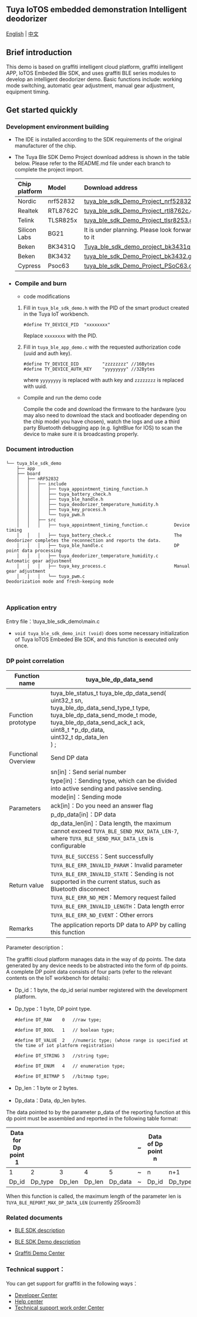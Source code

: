## Tuya IoTOS embedded demonstration Intelligent deodorizer

[English](./README.md) | [中文](./README_zh.md)

## Brief introduction

This demo is based on graffiti intelligent cloud platform, graffiti intelligent APP, loTOS Embeded Ble SDK, and uses graffiti BLE series modules to develop an intelligent deodorizer demo. Basic functions include: working mode switching, automatic gear adjustment, manual gear adjustment, equipment timing.



## Get started quickly

### Development environment building

- The IDE is installed according to the SDK requirements of the original manufacturer of the chip.

- The Tuya Ble SDK Demo Project download address is shown in the table below. Please refer to the README.md file under each branch to complete the project import.

  | Chip platform | Model    | Download address                                             |
  | :------------ | :------- | :----------------------------------------------------------- |
  | Nordic        | nrf52832 | [tuya_ble_sdk_Demo_Project_nrf52832.git](https://github.com/TuyaInc/tuya_ble_sdk_Demo_Project_nrf52832.git) |
  | Realtek       | RTL8762C | [tuya_ble_sdk_Demo_Project_rtl8762c.git](https://github.com/TuyaInc/tuya_ble_sdk_Demo_Project_rtl8762c.git) |
  | Telink        | TLSR825x | [tuya_ble_sdk_Demo_Project_tlsr8253.git](https://github.com/TuyaInc/tuya_ble_sdk_Demo_Project_tlsr8253.git) |
  | Silicon Labs  | BG21     | It is under planning. Please look forward to it              |
  | Beken         | BK3431Q  | [Tuya_ble_sdk_demo_project_bk3431q.git](https://github.com/TuyaInc/Tuya_ble_sdk_demo_project_bk3431q.git) |
  | Beken         | BK3432   | [tuya_ble_sdk_Demo_Project_bk3432.git](https://github.com/TuyaInc/tuya_ble_sdk_Demo_Project_bk3432.git) |
  | Cypress       | Psoc63   | [tuya_ble_sdk_Demo_Project_PSoC63.git](https://github.com/TuyaInc/tuya_ble_sdk_Demo_Project_PSoC63.git) |



- ### Compile and burn

  - code modifications


  1. Fill in `tuya_ble_sdk_demo.h` with the PID of the smart product created in the Tuya IoT workbench.

     ```
     #define TY_DEVICE_PID  "xxxxxxxx" 
     ```

     Replace `xxxxxxxx` with the PID.

  2. Fill in `tuya_ble_app_demo.c` with the requested authorization code (uuid and auth key).

     ```
     #define TY_DEVICE_DID         "zzzzzzzz" //16Bytes
     #define TY_DEVICE_AUTH_KEY    "yyyyyyyy" //32Bytes
     ```

     where `yyyyyyyy` is replaced with auth key and `zzzzzzzz` is replaced with uuid.

  - Compile and run the demo code

    Compile the code and download the firmware to the hardware (you may also need to download the stack and bootloader depending on the chip model you have chosen), watch the logs and use a third party Bluetooth debugging app (e.g. lightBlue for IOS) to scan the device to make sure it is broadcasting properly.



### Document introduction

### 

```shell
└── tuya_ble_sdk_demo
    ├── app
    ├── board
    │   ├── nRF52832
    │   │   ├── include
    │   │   │   ├── tuya_appointment_timing_function.h
    │   │   │   ├── tuya_battery_check.h
    │   │   │   ├── tuya_ble_handle.h
    │   │   │   ├── tuya_deodorizer_temperature_humidity.h
    │   │   │   ├── tuya_key_process.h
    │   │   │   └── tuya_pwm.h
    │   │   ├── src
    │   │   │   ├── tuya_appointment_timing_function.c			Device timing
    │   │   │   ├── tuya_battery_check.c						The deodorizer completes the reconnection and reports the data.
    │   │   │   ├── tuya_ble_handle.c							DP point data processing
    │   │   │   ├── tuya_deodorizer_temperature_humidity.c		Automatic gear adjustment
    │   │   │   ├── tuya_key_process.c							Manual gear adjustment
    │   │   │   └── tuya_pwm.c									Deodorization mode and fresh-keeping mode
```

<br>

### Application entry

Entry file：\tuya_ble_sdk_demo\main.c

- `void tuya_ble_sdk_demo_init (void)` does some necessary initialization of Tuya loTOS Embeded Ble SDK, and this function is executed only once.



### DP point correlation

| Function name       | tuya_ble_dp_data_send                                        |
| ------------------- | ------------------------------------------------------------ |
| Function prototype  | tuya_ble_status_t tuya_ble_dp_data_send(<br/>uint32_t sn,<br/>tuya_ble_dp_data_send_type_t type,<br/>tuya_ble_dp_data_send_mode_t mode,<br/>tuya_ble_dp_data_send_ack_t ack,<br/>uint8_t *p_dp_data,<br/>uint32_t dp_data_len<br/>) ; |
| Functional Overview | Send DP data                                                 |
| Parameters          | sn[in]：Send serial number<br/>type[in]：Sending type, which can be divided into active sending and passive sending.<br/>mode[in]：Sending mode<br/>ack[in]：Do you need an answer flag<br/>p_dp_data[in]：DP data<br/>dp_data_len[in]：Data length, the maximum cannot exceed `TUYA_BLE_SEND_MAX_DATA_LEN-7`, where `TUYA_BLE_SEND_MAX_DATA_LEN` is configurable |
| Return value        | `TUYA_BLE_SUCCESS`：Sent successfully<br/>`TUYA_BLE_ERR_INVALID_PARAM`：Invalid parameter<br/>`TUYA_BLE_ERR_INVALID_STATE`：Sending is not supported in the current status, such as Bluetooth disconnect<br/>`TUYA_BLE_ERR_NO_MEM`：Memory request failed<br/>`TUYA_BLE_ERR_INVALID_LENGTH`：Data length error<br/>`TUYA_BLE_ERR_NO_EVENT`：Other errors |
| Remarks             | The application reports DP data to APP by calling this function |

Parameter description：

The graffiti cloud platform manages data in the way of dp points. The data generated by any device needs to be abstracted into the form of dp points. A complete DP point data consists of four parts (refer to the relevant contents on the loT workbench for details):

- Dp_id：1 byte, the dp_id serial number registered with the development platform.

- Dp_type：1 byte, DP point type.

  ```
  #define DT_RAW    0   //raw type;
  
  #define DT_BOOL   1   // boolean type;
  
  #define DT_VALUE  2   //numeric type; (whose range is specified at the time of iot platform registration)
  
  #define DT_STRING 3   //string type;
  
  #define DT_ENUM   4   // enumeration type;
  
  #define DT_BITMAP 5   //bitmap type;
  ```

- Dp_len：1 byte or 2 bytes.
- Dp_data：Data, dp_len bytes.

The data pointed to by the parameter p_data of the reporting function at this dp point must be assembled and reported in the following table format:

| Data for Dp point 1 |         |        |        |         | ~    | Data of Dp point n |         |        |        |         |
| ------------------- | ------- | ------ | ------ | ------- | ---- | ------------------ | ------- | ------ | ------ | ------- |
| 1                   | 2       | 3      | 4      | 5       | ~    | n                  | n+1     | n+2    | n+3    | n+4     |
| Dp_id               | Dp_type | Dp_len | Dp_len | Dp_data | ~    | Dp_id              | Dp_type | Dp_len | Dp_len | Dp_data |

When this function is called, the maximum length of the parameter len is `TUYA_BLE_REPORT_MAX_DP_DATA_LEN` (currently 255room3)



### Related documents

- [BLE SDK description](https://developer.tuya.com/en/docs/iot-device-dev/tuya-ble-sdk-user-guide?id=K9h5zc4e5djd9#title-17-tuya%20ble%20sdk%20callback%20event%20%E4%BB%8B%E7%BB%8D)

- [BLE SDK Demo description](https://developer.tuya.com/en/docs/iot-device-dev/tuya-ble-sdk-demo-instruction-manual?id=K9gq09szmvy2o)
- [Graffiti Demo Center](https://developer.tuya.com/en/demo)



### Technical support：

You can get support for graffiti in the following ways：

- [Developer Center](https://developer.tuya.com/en/)
- [Help center](https://support.tuya.com/en/help)
- [Technical support work order Center](https://service.console.tuya.com)

